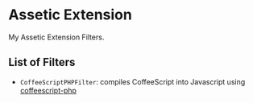 # Assetic Extension

My Assetic Extension Filters.

## List of Filters

 * `CoffeeScriptPHPFilter`: compiles CoffeeScript into Javascript using [coffeescript-php](https://github.com/alxlit/coffeescript-php)

